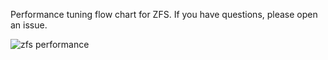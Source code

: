 Performance tuning flow chart for ZFS. If you have questions, please open an issue. 

![zfs performance](https://github.com/user-attachments/assets/f1ec0ab7-cb4c-4f97-a6cb-492000e9032b)

